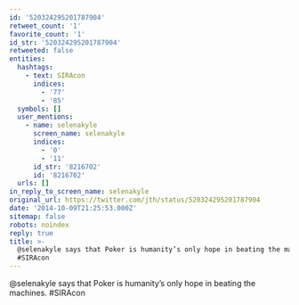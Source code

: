 ```yaml
---
id: '520324295201787904'
retweet_count: '1'
favorite_count: '1'
id_str: '520324295201787904'
retweeted: false
entities:
  hashtags:
    - text: SIRAcon
      indices:
        - '77'
        - '85'
  symbols: []
  user_mentions:
    - name: selenakyle
      screen_name: selenakyle
      indices:
        - '0'
        - '11'
      id_str: '8216702'
      id: '8216702'
  urls: []
in_reply_to_screen_name: selenakyle
original_url: https://twitter.com/jth/status/520324295201787904
date: '2014-10-09T21:25:53.000Z'
sitemap: false
robots: noindex
reply: true
title: >-
  @selenakyle says that Poker is humanity’s only hope in beating the machines.
  #SIRAcon
---
```


@selenakyle says that Poker is humanity’s only hope in beating the machines. #SIRAcon
